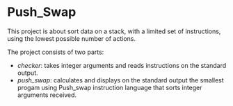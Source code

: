 # Push_Swap

This project is about sort data on a stack, with a limited set of instructions, using
the lowest possible number of actions.

The project consists of two parts:
* *checker*: takes integer arguments and reads instructions on the standard output.
* *push_swap*: calculates and displays on the standard output the smallest progam using Push_swap instruction language that sorts integer arguments received.

